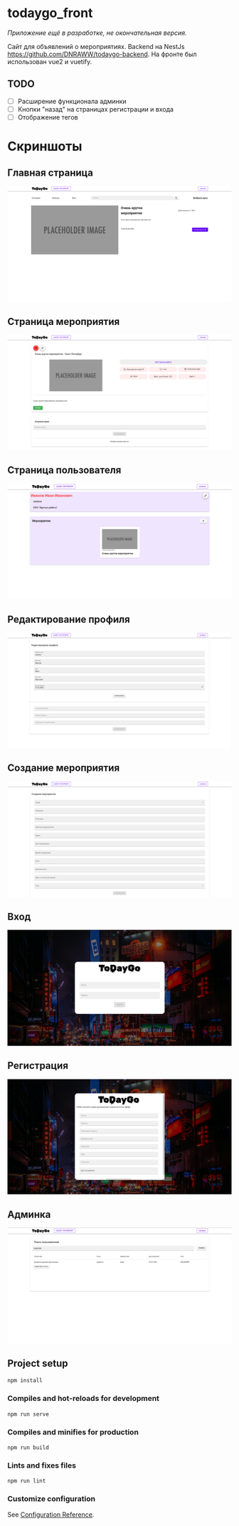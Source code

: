 # todaygo_front

*Приложение ещё в разработке, не окончательная версия.*

Сайт для объявлений о мероприятиях. Backend на NestJs https://github.com/DNRAWW/todaygo-backend. На фронте был использован vue2 и vuetify.


## TODO

- [ ] Расширение функционала админки
- [ ] Кнопки "назад" на страницах регистрации и входа
- [ ] Отображение тегов

# Скриншоты

## Главная страница

![Главная страница](./screenshots/Главная_страница.png)

## Страница мероприятия

![Страница мероприятия](./screenshots/Страница_мероприятия.png)

## Страница пользователя

![Страница пользователя](./screenshots/Страница_пользователя.png)

## Редактирование профиля

![Редактирование профиля](./screenshots/Редактирование_профиля.png)

## Создание мероприятия

![Создание мероприятия](screenshots/Создание_мероприятия.png)

## Вход

![Вход](screenshots/Вход.png)

## Регистрация

![Регистрация](screenshots/Регистрация.png)

## Админка

![Админка](screenshots/Админка.png)

## Project setup
```
npm install
```

### Compiles and hot-reloads for development
```
npm run serve
```

### Compiles and minifies for production
```
npm run build
```

### Lints and fixes files
```
npm run lint
```

### Customize configuration
See [Configuration Reference](https://cli.vuejs.org/config/).
